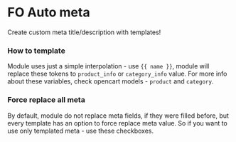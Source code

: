 # FO Auto meta

Create custom meta title/description with templates!

### How to template

Module uses just a simple interpolation - use `{{ name }}`, module will replace these tokens to `product_info` or `category_info` value. For more info about these variables, check opencart models - `product` and `category`.

### Force replace all meta

By default, module do not replace meta fields, if they were filled before, but every template has an option to force replace meta value. So if you want to use only templated meta - use these checkboxes.